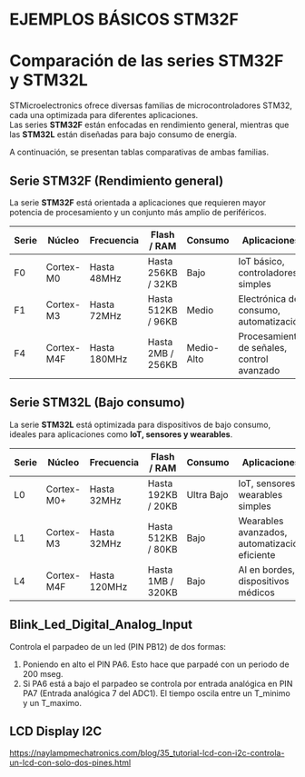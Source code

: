 # EJEMPLOS BÁSICOS STM32F

# Comparación de las series STM32F y STM32L

STMicroelectronics ofrece diversas familias de microcontroladores STM32, cada una optimizada para diferentes aplicaciones.  
Las series **STM32F** están enfocadas en rendimiento general, mientras que las **STM32L** están diseñadas para bajo consumo de energía.  

A continuación, se presentan tablas comparativas de ambas familias.

## Serie STM32F (Rendimiento general)

La serie **STM32F** está orientada a aplicaciones que requieren mayor potencia de procesamiento y un conjunto más amplio de periféricos.  

| Serie  | Núcleo      | Frecuencia | Flash / RAM        | Consumo    | Aplicaciones |
|--------|------------|------------|--------------------|------------|--------------|
| F0     | Cortex-M0  | Hasta 48MHz  | Hasta 256KB / 32KB  | Bajo       | IoT básico, controladores simples |
| F1     | Cortex-M3  | Hasta 72MHz  | Hasta 512KB / 96KB  | Medio      | Electrónica de consumo, automatización |
| F4     | Cortex-M4F | Hasta 180MHz | Hasta 2MB / 256KB   | Medio-Alto | Procesamiento de señales, control avanzado |

## Serie STM32L (Bajo consumo)

La serie **STM32L** está optimizada para dispositivos de bajo consumo, ideales para aplicaciones como **IoT, sensores y wearables**.  

| Serie  | Núcleo      | Frecuencia  | Flash / RAM        | Consumo     | Aplicaciones |
|--------|------------|-------------|--------------------|-------------|--------------|
| L0     | Cortex-M0+ | Hasta 32MHz  | Hasta 192KB / 20KB  | Ultra Bajo  | IoT, sensores, wearables simples |
| L1     | Cortex-M3  | Hasta 32MHz  | Hasta 512KB / 80KB  | Bajo        | Wearables avanzados, automatización eficiente |
| L4     | Cortex-M4F | Hasta 120MHz | Hasta 1MB / 320KB   | Bajo        | AI en bordes, dispositivos médicos |

## Blink_Led_Digital_Analog_Input
Controla el parpadeo de un led (PIN PB12) de dos formas:
1.  Poniendo en alto el PIN PA6. Esto hace que parpadé con un periodo de 200 mseg.
2.  Si PA6 está a bajo el parpadeo se controla por entrada analógica en PIN PA7 (Entrada analógica 7 del ADC1). El tiempo oscila entre un T_minimo y un T_maximo.

## LCD Display I2C

https://naylampmechatronics.com/blog/35_tutorial-lcd-con-i2c-controla-un-lcd-con-solo-dos-pines.html